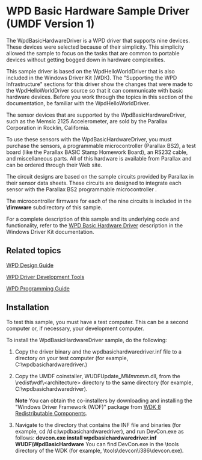 WPD Basic Hardware Sample Driver (UMDF Version 1)
=================================================

The WpdBasicHardwareDriver is a WPD driver that supports nine devices. These devices were selected because of their simplicity. This simplicity allowed the sample to focus on the tasks that are common to portable devices without getting bogged down in hardware complexities.

This sample driver is based on the WpdHelloWorldDriver that is also included in the Windows Driver Kit (WDK). The "Supporting the WPD Infrastructure" sections for this driver show the changes that were made to the WpdHelloWorldDriver source so that it can communicate with basic hardware devices. Before you work through the topics in this section of the documentation, be familiar with the WpdHelloWorldDriver.

The sensor devices that are supported by the WpdBasicHardwareDriver, such as the Memsic 2125 Accelerometer, are sold by the Parallax Corporation in Rocklin, California.

To use these sensors with the WpdBasicHardwareDriver, you must purchase the sensors, a programmable microcontroller (Parallax BS2), a test board (like the Parallax BASIC Stamp Homework Board), an RS232 cable, and miscellaneous parts. All of this hardware is available from Parallax and can be ordered through their Web site.

The circuit designs are based on the sample circuits provided by Parallax in their sensor data sheets. These circuits are designed to integrate each sensor with the Parallax BS2 programmable microcontroller .

The microcontroller firmware for each of the nine circuits is included in the **\\firmware** subdirectory of this sample.

For a complete description of this sample and its underlying code and functionality, refer to the [WPD Basic Hardware Driver](http://msdn.microsoft.com/en-us/library/windows/hardware/ff597697) description in the Windows Driver Kit documentation.


Related topics
--------------

[WPD Design Guide](http://msdn.microsoft.com/en-us/library/windows/hardware/ff597864)

[WPD Driver Development Tools](http://msdn.microsoft.com/en-us/library/windows/hardware/ff597568)

[WPD Programming Guide](http://msdn.microsoft.com/en-us/library/windows/hardware/)


Installation
------------

To test this sample, you must have a test computer. This can be a second computer or, if necessary, your development computer.

To install the WpdBasicHardwareDriver sample, do the following:

1.  Copy the driver binary and the wpdbasichardwaredriver.inf file to a directory on your test computer (for example, C:\\wpdbasichardwaredriver.)

2.  Copy the UMDF coinstaller, WUDFUpdate\_*MMmmmm*.dll, from the \\redist\\wdf\\\<architecture\> directory to the same directory (for example, C:\\wpdbasichardwaredriver).

    **Note** You can obtain the co-installers by downloading and installing the "Windows Driver Framework (WDF)" package from [WDK 8 Redistributable Components](http://go.microsoft.com/fwlink/p/?LinkID=226396).

3.  Navigate to the directory that contains the INF file and binaries (for example, cd /d c:\\wpdbasichardwaredriver), and run DevCon.exe as follows:
    **devcon.exe install wpdbasichardwaredriver.inf WUDF\\WpdBasicHardware**
    You can find DevCon.exe in the \\tools directory of the WDK (for example, \\tools\\devcon\\i386\\devcon.exe).

